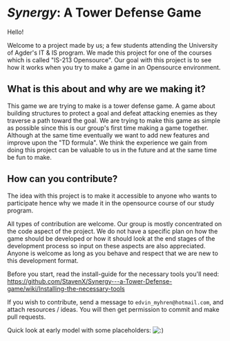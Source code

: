 # _Synergy_: A Tower Defense Game

Hello!

Welcome to a project made by us; a few students attending the University of
Agder's IT & IS program. We made this project for one of the courses which is
called "IS-213 Opensource". Our goal with this project is to see how it works
when you try to make a game in an Opensource environment.

## What is this about and why are we making it?

This game we are trying to make is a tower defense game. A game about building
structures to protect a goal and defeat attacking enemies as they traverse a
path toward the goal. We are trying to make this game as simple as possible
since this is our group's first time making a game together. Although at the
same time eventually we want to add new features and improve upon the "TD
formula". We think the experience we gain from doing this project can be
valuable to us in the future and at the same time be fun to make.

## How can you contribute?

The idea with this project is to make it accessible to anyone who wants to
participate hence why we made it in the opensource course of our study program.

All types of contribution are welcome. Our group is mostly concentrated on the
code aspect of the project. We do not have a specific plan on how the game
should be developed or how it should look at the end stages of the development
process so input on these aspects are also appreciated. 
Anyone is welcome as long as you behave and respect that we are new to this development format.

Before you start, read the install-guide for the necessary tools you'll need: 
<https://github.com/StavenX/Synergy---a-Tower-Defense-game/wiki/Installing-the-necessary-tools>

If you wish to contribute, send a message to `edvin_myhren@hotmail.com`, and
attach resources / ideas. You will then get permission to commit and make pull
requests.

Quick look at early model with some placeholders: 
![:)](https://media.discordapp.net/attachments/547403149388939288/581066550602104833/Cgj9P4x.png?width=1037&height=581 ":)")